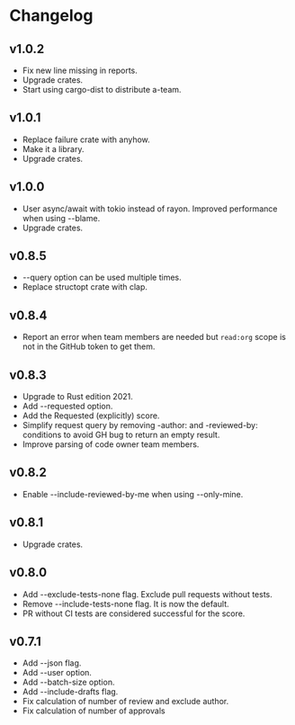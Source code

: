 # Changelog

## v1.0.2

- Fix new line missing in reports.
- Upgrade crates.
- Start using cargo-dist to distribute a-team.

## v1.0.1

- Replace failure crate with anyhow.
- Make it a library.
- Upgrade crates.

## v1.0.0

- User async/await with tokio instead of rayon. Improved performance when using --blame.
- Upgrade crates.

## v0.8.5

- --query option can be used multiple times.
- Replace structopt crate with clap.

## v0.8.4

- Report an error when team members are needed but `read:org` scope is not in the GitHub token to get them.

## v0.8.3

- Upgrade to Rust edition 2021.
- Add --requested option.
- Add the Requested (explicitly) score.
- Simplify request query by removing -author: and -reviewed-by: conditions to avoid GH bug to return an empty result.
- Improve parsing of code owner team members.

## v0.8.2

- Enable --include-reviewed-by-me when using --only-mine.

## v0.8.1

- Upgrade crates.

## v0.8.0

- Add --exclude-tests-none flag. Exclude pull requests without tests.
- Remove --include-tests-none flag. It is now the default.
- PR without CI tests are considered successful for the score.

## v0.7.1

- Add --json flag.
- Add --user option.
- Add --batch-size option.
- Add --include-drafts flag.
- Fix calculation of number of review and exclude author.
- Fix calculation of number of approvals
